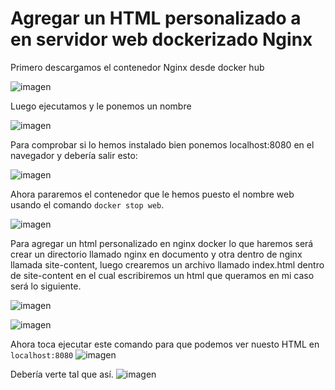 # Agregar un HTML personalizado a en servidor web dockerizado Nginx

Primero descargamos el contenedor Nginx desde docker hub

![imagen](https://user-images.githubusercontent.com/101186662/169322182-c5832adf-3725-4af3-af50-d46ed1973986.png)

Luego ejecutamos y le ponemos un nombre

![imagen](https://user-images.githubusercontent.com/101186662/169322490-da4fe50b-d05e-474b-9500-4878dd9c957a.png)

Para comprobar si lo hemos instalado bien ponemos localhost:8080 en el navegador y debería salir esto:

![imagen](https://user-images.githubusercontent.com/101186662/169322776-fa27295e-151b-4c85-a454-b00dbcb5ce23.png)

Ahora pararemos el contenedor que le hemos puesto el nombre web usando el comando `docker stop web`.

![imagen](https://user-images.githubusercontent.com/101186662/169325417-6c91bd62-3f51-4bf9-9571-ae4254b3e492.png)

Para agregar un html personalizado en nginx docker lo que haremos será crear un directorio llamado nginx en documento y otra dentro de nginx llamada site-content, luego crearemos un archivo llamado index.html dentro de site-content en el cual escribiremos un html que queramos en mi caso será lo siguiente.

![imagen](https://user-images.githubusercontent.com/101186662/169324678-2fd19755-6877-4b80-878b-aa9523fe4ece.png)

![imagen](https://user-images.githubusercontent.com/101186662/169324510-84d91e93-ec02-4dca-8494-b553c0b6c716.png)

Ahora toca ejecutar este comando para que podemos ver nuesto HTML en `localhost:8080`
![imagen](https://user-images.githubusercontent.com/101186662/169325342-61d8699f-d87b-42b6-9db4-dd1be4050630.png)

Debería verte tal que así.
![imagen](https://user-images.githubusercontent.com/101186662/169326405-7918ca9b-627c-4479-bcfb-832c2faa6081.png)

